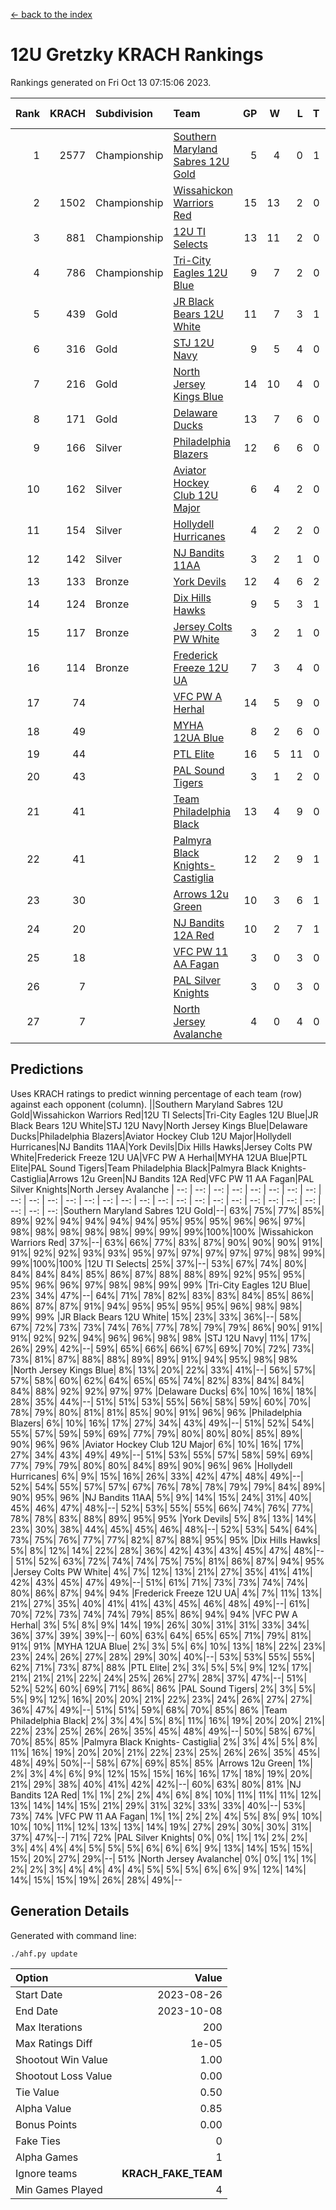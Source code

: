 [<- back to the index](readme.md)
# 12U Gretzky KRACH Rankings
Rankings generated on Fri Oct 13 07:15:06 2023.

Rank|KRACH|Subdivision|Team|GP|W|L|T|OTW|OTL|SoS|Exp Wins|Win Diff
---:|---:|:---|:---|---:|---:|---:|---:|---:|---:|---:|---:|---:
1|2577|Championship|[Southern Maryland Sabres 12U Gold](https://gamesheetstats.com/seasons/3659/teams/140463/schedule)|5|4|0|1|0|0|381|5.3|-0.0
2|1502|Championship|[Wissahickon Warriors Red](https://gamesheetstats.com/seasons/3659/teams/140468/schedule)|15|13|2|0|1|0|340|13.8|-0.0
3|881|Championship|[12U TI Selects](https://gamesheetstats.com/seasons/3659/teams/140450/schedule)|13|11|2|0|0|1|192|11.8|-0.0
4|786|Championship|[Tri-City Eagles 12U Blue](https://gamesheetstats.com/seasons/3659/teams/140466/schedule)|9|7|2|0|0|0|329|7.8|-0.0
5|439|Gold|[JR Black Bears 12U White](https://gamesheetstats.com/seasons/3659/teams/140456/schedule)|11|7|3|1|0|1|391|8.3|-0.0
6|316|Gold|[STJ 12U Navy](https://gamesheetstats.com/seasons/3659/teams/140464/schedule)|9|5|4|0|1|0|624|5.8|-0.0
7|216|Gold|[North Jersey Kings Blue](https://gamesheetstats.com/seasons/3659/teams/140459/schedule)|14|10|4|0|1|0|163|10.9|0.0
8|171|Gold|[Delaware Ducks](https://gamesheetstats.com/seasons/3659/teams/140453/schedule)|13|7|6|0|0|0|285|7.8|-0.0
9|166|Silver|[Philadelphia Blazers](https://gamesheetstats.com/seasons/3659/teams/140461/schedule)|12|6|6|0|1|0|538|6.8|-0.0
10|162|Silver|[Aviator Hockey Club 12U Major](https://gamesheetstats.com/seasons/3659/teams/140452/schedule)|6|4|2|0|0|0|407|4.9|0.0
11|154|Silver|[Hollydell Hurricanes](https://gamesheetstats.com/seasons/3659/teams/140777/schedule)|4|2|2|0|0|0|366|2.8|-0.0
12|142|Silver|[NJ Bandits 11AA](https://gamesheetstats.com/seasons/3659/teams/140782/schedule)|3|2|1|0|0|0|79|2.9|0.0
13|133|Bronze|[York Devils](https://gamesheetstats.com/seasons/3659/teams/140469/schedule)|12|4|6|2|1|0|455|5.8|-0.0
14|124|Bronze|[Dix Hills Hawks](https://gamesheetstats.com/seasons/3659/teams/140454/schedule)|9|5|3|1|0|0|118|6.4|0.0
15|117|Bronze|[Jersey Colts PW White](https://gamesheetstats.com/seasons/3659/teams/140778/schedule)|3|2|1|0|0|0|73|2.9|0.0
16|114|Bronze|[Frederick Freeze 12U UA](https://gamesheetstats.com/seasons/3659/teams/140455/schedule)|7|3|4|0|0|0|368|3.8|-0.0
17|74||[VFC PW A Herhal](https://gamesheetstats.com/seasons/3659/teams/140467/schedule)|14|5|9|0|0|0|313|5.8|-0.0
18|49||[MYHA 12UA Blue](https://gamesheetstats.com/seasons/3659/teams/140457/schedule)|8|2|6|0|0|1|426|2.8|-0.0
19|44||[PTL Elite](https://gamesheetstats.com/seasons/3659/teams/140462/schedule)|16|5|11|0|1|2|292|5.9|0.0
20|43||[PAL Sound Tigers](https://gamesheetstats.com/seasons/3659/teams/140486/schedule)|3|1|2|0|0|0|81|1.9|0.0
21|41||[Team Philadelphia Black](https://gamesheetstats.com/seasons/3659/teams/140465/schedule)|13|4|9|0|0|0|142|4.9|0.0
22|41||[Palmyra Black Knights- Castiglia](https://gamesheetstats.com/seasons/3659/teams/140460/schedule)|12|2|9|1|0|0|357|3.3|-0.0
23|30||[Arrows 12u Green](https://gamesheetstats.com/seasons/3659/teams/140451/schedule)|10|3|6|1|1|0|158|4.4|0.0
24|20||[NJ Bandits 12A Red](https://gamesheetstats.com/seasons/3659/teams/140458/schedule)|10|2|7|1|0|1|155|3.4|0.0
25|18||[VFC PW 11 AA Fagan](https://gamesheetstats.com/seasons/3659/teams/140789/schedule)|3|0|3|0|0|1|453|0.8|-0.0
26|7||[PAL Silver Knights](https://gamesheetstats.com/seasons/3659/teams/140514/schedule)|3|0|3|0|0|0|49|0.9|0.0
27|7||[North Jersey Avalanche](https://gamesheetstats.com/seasons/3659/teams/140783/schedule)|4|0|4|0|0|0|101|0.9|0.0

## Predictions
Uses KRACH ratings to predict winning percentage of each team (row) against each opponent (column).
||Southern Maryland Sabres 12U Gold|Wissahickon Warriors Red|12U TI Selects|Tri-City Eagles 12U Blue|JR Black Bears 12U White|STJ 12U Navy|North Jersey Kings Blue|Delaware Ducks|Philadelphia Blazers|Aviator Hockey Club 12U Major|Hollydell Hurricanes|NJ Bandits 11AA|York Devils|Dix Hills Hawks|Jersey Colts PW White|Frederick Freeze 12U UA|VFC PW A Herhal|MYHA 12UA Blue|PTL Elite|PAL Sound Tigers|Team Philadelphia Black|Palmyra Black Knights- Castiglia|Arrows 12u Green|NJ Bandits 12A Red|VFC PW 11 AA Fagan|PAL Silver Knights|North Jersey Avalanche
| --: | --: | --: | --: | --: | --: | --: | --: | --: | --: | --: | --: | --: | --: | --: | --: | --: | --: | --: | --: | --: | --: | --: | --: | --: | --: | --: | --: 
|Southern Maryland Sabres 12U Gold|--| 63%| 75%| 77%| 85%| 89%| 92%| 94%| 94%| 94%| 94%| 95%| 95%| 95%| 96%| 96%| 97%| 98%| 98%| 98%| 98%| 98%| 99%| 99%| 99%|100%|100%
|Wissahickon Warriors Red| 37%|--| 63%| 66%| 77%| 83%| 87%| 90%| 90%| 90%| 91%| 91%| 92%| 92%| 93%| 93%| 95%| 97%| 97%| 97%| 97%| 97%| 98%| 99%| 99%|100%|100%
|12U TI Selects| 25%| 37%|--| 53%| 67%| 74%| 80%| 84%| 84%| 84%| 85%| 86%| 87%| 88%| 88%| 89%| 92%| 95%| 95%| 95%| 96%| 96%| 97%| 98%| 98%| 99%| 99%
|Tri-City Eagles 12U Blue| 23%| 34%| 47%|--| 64%| 71%| 78%| 82%| 83%| 83%| 84%| 85%| 86%| 86%| 87%| 87%| 91%| 94%| 95%| 95%| 95%| 95%| 96%| 98%| 98%| 99%| 99%
|JR Black Bears 12U White| 15%| 23%| 33%| 36%|--| 58%| 67%| 72%| 73%| 73%| 74%| 76%| 77%| 78%| 79%| 79%| 86%| 90%| 91%| 91%| 92%| 92%| 94%| 96%| 96%| 98%| 98%
|STJ 12U Navy| 11%| 17%| 26%| 29%| 42%|--| 59%| 65%| 66%| 66%| 67%| 69%| 70%| 72%| 73%| 73%| 81%| 87%| 88%| 88%| 89%| 89%| 91%| 94%| 95%| 98%| 98%
|North Jersey Kings Blue|  8%| 13%| 20%| 22%| 33%| 41%|--| 56%| 57%| 57%| 58%| 60%| 62%| 64%| 65%| 65%| 74%| 82%| 83%| 84%| 84%| 84%| 88%| 92%| 92%| 97%| 97%
|Delaware Ducks|  6%| 10%| 16%| 18%| 28%| 35%| 44%|--| 51%| 51%| 53%| 55%| 56%| 58%| 59%| 60%| 70%| 78%| 79%| 80%| 81%| 81%| 85%| 90%| 91%| 96%| 96%
|Philadelphia Blazers|  6%| 10%| 16%| 17%| 27%| 34%| 43%| 49%|--| 51%| 52%| 54%| 55%| 57%| 59%| 59%| 69%| 77%| 79%| 80%| 80%| 80%| 85%| 89%| 90%| 96%| 96%
|Aviator Hockey Club 12U Major|  6%| 10%| 16%| 17%| 27%| 34%| 43%| 49%| 49%|--| 51%| 53%| 55%| 57%| 58%| 59%| 69%| 77%| 79%| 79%| 80%| 80%| 84%| 89%| 90%| 96%| 96%
|Hollydell Hurricanes|  6%|  9%| 15%| 16%| 26%| 33%| 42%| 47%| 48%| 49%|--| 52%| 54%| 55%| 57%| 57%| 67%| 76%| 78%| 78%| 79%| 79%| 84%| 89%| 90%| 95%| 96%
|NJ Bandits 11AA|  5%|  9%| 14%| 15%| 24%| 31%| 40%| 45%| 46%| 47%| 48%|--| 52%| 53%| 55%| 55%| 66%| 74%| 76%| 77%| 78%| 78%| 83%| 88%| 89%| 95%| 95%
|York Devils|  5%|  8%| 13%| 14%| 23%| 30%| 38%| 44%| 45%| 45%| 46%| 48%|--| 52%| 53%| 54%| 64%| 73%| 75%| 76%| 77%| 77%| 82%| 87%| 88%| 95%| 95%
|Dix Hills Hawks|  5%|  8%| 12%| 14%| 22%| 28%| 36%| 42%| 43%| 43%| 45%| 47%| 48%|--| 51%| 52%| 63%| 72%| 74%| 74%| 75%| 75%| 81%| 86%| 87%| 94%| 95%
|Jersey Colts PW White|  4%|  7%| 12%| 13%| 21%| 27%| 35%| 41%| 41%| 42%| 43%| 45%| 47%| 49%|--| 51%| 61%| 71%| 73%| 73%| 74%| 74%| 80%| 86%| 87%| 94%| 94%
|Frederick Freeze 12U UA|  4%|  7%| 11%| 13%| 21%| 27%| 35%| 40%| 41%| 41%| 43%| 45%| 46%| 48%| 49%|--| 61%| 70%| 72%| 73%| 74%| 74%| 79%| 85%| 86%| 94%| 94%
|VFC PW A Herhal|  3%|  5%|  8%|  9%| 14%| 19%| 26%| 30%| 31%| 31%| 33%| 34%| 36%| 37%| 39%| 39%|--| 60%| 63%| 64%| 65%| 65%| 71%| 79%| 81%| 91%| 91%
|MYHA 12UA Blue|  2%|  3%|  5%|  6%| 10%| 13%| 18%| 22%| 23%| 23%| 24%| 26%| 27%| 28%| 29%| 30%| 40%|--| 53%| 53%| 55%| 55%| 62%| 71%| 73%| 87%| 88%
|PTL Elite|  2%|  3%|  5%|  5%|  9%| 12%| 17%| 21%| 21%| 21%| 22%| 24%| 25%| 26%| 27%| 28%| 37%| 47%|--| 51%| 52%| 52%| 60%| 69%| 71%| 86%| 86%
|PAL Sound Tigers|  2%|  3%|  5%|  5%|  9%| 12%| 16%| 20%| 20%| 21%| 22%| 23%| 24%| 26%| 27%| 27%| 36%| 47%| 49%|--| 51%| 51%| 59%| 68%| 70%| 85%| 86%
|Team Philadelphia Black|  2%|  3%|  4%|  5%|  8%| 11%| 16%| 19%| 20%| 20%| 21%| 22%| 23%| 25%| 26%| 26%| 35%| 45%| 48%| 49%|--| 50%| 58%| 67%| 70%| 85%| 85%
|Palmyra Black Knights- Castiglia|  2%|  3%|  4%|  5%|  8%| 11%| 16%| 19%| 20%| 20%| 21%| 22%| 23%| 25%| 26%| 26%| 35%| 45%| 48%| 49%| 50%|--| 58%| 67%| 69%| 85%| 85%
|Arrows 12u Green|  1%|  2%|  3%|  4%|  6%|  9%| 12%| 15%| 15%| 16%| 16%| 17%| 18%| 19%| 20%| 21%| 29%| 38%| 40%| 41%| 42%| 42%|--| 60%| 63%| 80%| 81%
|NJ Bandits 12A Red|  1%|  1%|  2%|  2%|  4%|  6%|  8%| 10%| 11%| 11%| 11%| 12%| 13%| 14%| 14%| 15%| 21%| 29%| 31%| 32%| 33%| 33%| 40%|--| 53%| 73%| 74%
|VFC PW 11 AA Fagan|  1%|  1%|  2%|  2%|  4%|  5%|  8%|  9%| 10%| 10%| 10%| 11%| 12%| 13%| 13%| 14%| 19%| 27%| 29%| 30%| 30%| 31%| 37%| 47%|--| 71%| 72%
|PAL Silver Knights|  0%|  0%|  1%|  1%|  2%|  2%|  3%|  4%|  4%|  4%|  5%|  5%|  5%|  6%|  6%|  6%|  9%| 13%| 14%| 15%| 15%| 15%| 20%| 27%| 29%|--| 51%
|North Jersey Avalanche|  0%|  0%|  1%|  1%|  2%|  2%|  3%|  4%|  4%|  4%|  4%|  5%|  5%|  5%|  6%|  6%|  9%| 12%| 14%| 14%| 15%| 15%| 19%| 26%| 28%| 49%|--

## Generation Details

Generated with command line:
```
./ahf.py update
```

| Option | Value |
| :----- | ----: |
| Start Date | 2023-08-26 |
| End Date | 2023-10-08 |
| Max Iterations | 200 |
| Max Ratings Diff | 1e-05 |
| Shootout Win Value | 1.00 |
| Shootout Loss Value | 0.00 |
| Tie Value | 0.50 |
| Alpha Value | 0.85 |
| Bonus Points | 0.00 |
| Fake Ties | 0 |
| Alpha Games | 1 |
| Ignore teams | __KRACH_FAKE_TEAM__ |
| Min Games Played | 4 |

